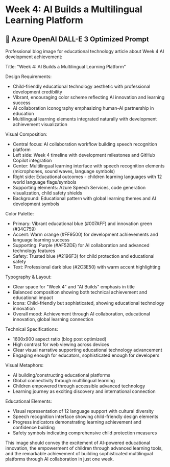 # Week 4: AI Builds a Multilingual Learning Platform

## 📝 Azure OpenAI DALL-E 3 Optimized Prompt

Professional blog image for educational technology article about Week 4 AI development achievement:

Title: "Week 4: AI Builds a Multilingual Learning Platform"

Design Requirements:

- Child-friendly educational technology aesthetic with professional development credibility
- Vibrant, encouraging color scheme reflecting AI innovation and learning success
- AI collaboration iconography emphasizing human-AI partnership in education
- Multilingual learning elements integrated naturally with development achievement visualization

Visual Composition:

- Central focus: AI collaboration workflow building speech recognition platform
- Left side: Week 4 timeline with development milestones and GitHub Copilot integration
- Center: Multilingual learning interface with speech recognition elements (microphones, sound waves, language symbols)
- Right side: Educational outcomes - children learning languages with 12 world language flags/symbols
- Supporting elements: Azure Speech Services, code generation visualization, child safety shields
- Background: Educational pattern with global learning themes and AI development symbols

Color Palette:

- Primary: Vibrant educational blue (#007AFF) and innovation green (#34C759)
- Accent: Warm orange (#FF9500) for development achievements and language learning success
- Supporting: Purple (#AF52DE) for AI collaboration and advanced technology features
- Safety: Trusted blue (#2196F3) for child protection and educational safety
- Text: Professional dark blue (#2C3E50) with warm accent highlighting

Typography & Layout:

- Clear space for "Week 4" and "AI Builds" emphasis in title
- Balanced composition showing both technical achievement and educational impact
- Icons: Child-friendly but sophisticated, showing educational technology innovation
- Overall mood: Achievement through AI collaboration, educational innovation, global learning connection

Technical Specifications:

- 1600x900 aspect ratio (blog post optimized)
- High contrast for web viewing across devices
- Clear visual narrative supporting educational technology advancement
- Engaging enough for educators, sophisticated enough for developers

Visual Metaphors:

- AI building/constructing educational platforms
- Global connectivity through multilingual learning
- Children empowered through accessible advanced technology
- Learning journey as exciting discovery and international connection

Educational Elements:

- Visual representation of 12 language support with cultural diversity
- Speech recognition interface showing child-friendly design elements
- Progress indicators demonstrating learning achievement and confidence building
- Safety symbols indicating comprehensive child protection measures

This image should convey the excitement of AI-powered educational innovation, the empowerment of children through advanced learning tools, and the remarkable achievement of building sophisticated multilingual platforms through AI collaboration in just one week.
